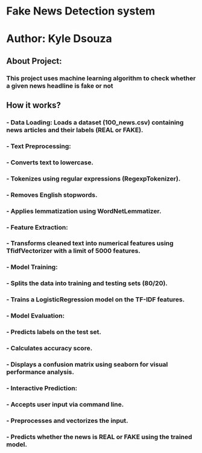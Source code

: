 # **Fake News Detection system**
# **Author: Kyle Dsouza**
## **About Project:**
### This project uses machine learning algorithm to check whether a given news headline is fake or not
## **How it works?**
### - Data Loading: Loads a dataset (100_news.csv) containing news articles and their labels (REAL or FAKE).
### - Text Preprocessing:
### - Converts text to lowercase.
### - Tokenizes using regular expressions (RegexpTokenizer).
### - Removes English stopwords.
### - Applies lemmatization using WordNetLemmatizer.
### - Feature Extraction:
### - Transforms cleaned text into numerical features using TfidfVectorizer with a limit of 5000 features.
### - Model Training:
### - Splits the data into training and testing sets (80/20).
### - Trains a LogisticRegression model on the TF-IDF features.
### - Model Evaluation:
### - Predicts labels on the test set.
### - Calculates accuracy score.
### - Displays a confusion matrix using seaborn for visual performance analysis.
### - Interactive Prediction:
### - Accepts user input via command line.
### - Preprocesses and vectorizes the input.
### - Predicts whether the news is REAL or FAKE using the trained model.
